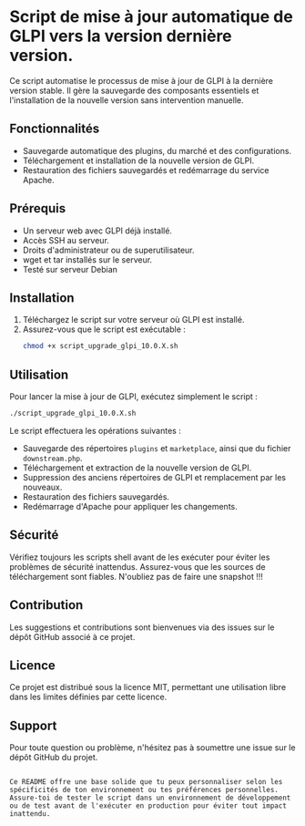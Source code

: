 # Script de mise à jour automatique de GLPI vers la version dernière version.

Ce script automatise le processus de mise à jour de GLPI à la dernière version stable. Il gère la sauvegarde des composants essentiels et l'installation de la nouvelle version sans intervention manuelle.

## Fonctionnalités

- Sauvegarde automatique des plugins, du marché et des configurations.
- Téléchargement et installation de la nouvelle version de GLPI.
- Restauration des fichiers sauvegardés et redémarrage du service Apache.

## Prérequis

- Un serveur web avec GLPI déjà installé.
- Accès SSH au serveur.
- Droits d'administrateur ou de superutilisateur.
- wget et tar installés sur le serveur.
- Testé sur serveur Debian

## Installation

1. Téléchargez le script sur votre serveur où GLPI est installé.
2. Assurez-vous que le script est exécutable :
   ```bash
   chmod +x script_upgrade_glpi_10.0.X.sh
   ```

## Utilisation

Pour lancer la mise à jour de GLPI, exécutez simplement le script :
```bash
./script_upgrade_glpi_10.0.X.sh
```

Le script effectuera les opérations suivantes :
- Sauvegarde des répertoires `plugins` et `marketplace`, ainsi que du fichier `downstream.php`.
- Téléchargement et extraction de la nouvelle version de GLPI.
- Suppression des anciens répertoires de GLPI et remplacement par les nouveaux.
- Restauration des fichiers sauvegardés.
- Redémarrage d'Apache pour appliquer les changements.

## Sécurité

Vérifiez toujours les scripts shell avant de les exécuter pour éviter les problèmes de sécurité inattendus. Assurez-vous que les sources de téléchargement sont fiables. N'oubliez pas de faire une snapshot !!!

## Contribution

Les suggestions et contributions sont bienvenues via des issues sur le dépôt GitHub associé à ce projet.

## Licence

Ce projet est distribué sous la licence MIT, permettant une utilisation libre dans les limites définies par cette licence.

## Support

Pour toute question ou problème, n'hésitez pas à soumettre une issue sur le dépôt GitHub du projet.

```

Ce README offre une base solide que tu peux personnaliser selon les spécificités de ton environnement ou tes préférences personnelles. Assure-toi de tester le script dans un environnement de développement ou de test avant de l'exécuter en production pour éviter tout impact inattendu.

